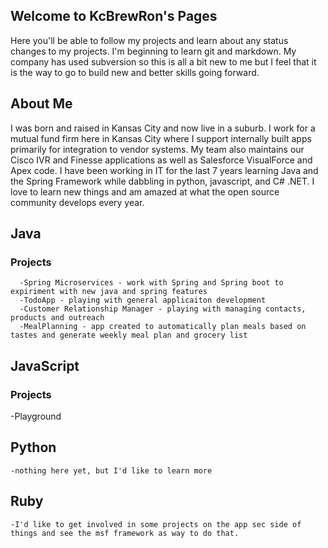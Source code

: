 ## Welcome to KcBrewRon's Pages

Here you'll be able to follow my projects and learn about any status changes to my projects. I'm beginning to learn git and markdown. My company has used subversion so this is all a bit new to me but I feel that it is the way to go to build new and better skills going 
forward.

## About Me

I was born and raised in Kansas City and now live in a suburb. I work for a mutual fund firm here in Kansas City where I support internally built apps primarily for integration to vendor systems. My team also maintains our Cisco IVR and Finesse applications as well as Salesforce VisualForce and Apex code. I have been working in IT for the last 7 years learning Java and the Spring Framework while dabbling in python, javascript, and C# .NET. I love to learn new things and am amazed at what the open source community develops every year.


## Java
### Projects
```
  -Spring Microservices - work with Spring and Spring boot to expiriment with new java and spring features
  -TodoApp - playing with general applicaiton development
  -Customer Relationship Manager - playing with managing contacts, products and outreach
  -MealPlanning - app created to automatically plan meals based on tastes and generate weekly meal plan and grocery list
```
## JavaScript
### Projects
  -Playground
## Python
```
-nothing here yet, but I'd like to learn more

```
## Ruby
```
-I'd like to get involved in some projects on the app sec side of things and see the msf framework as way to do that.
```

